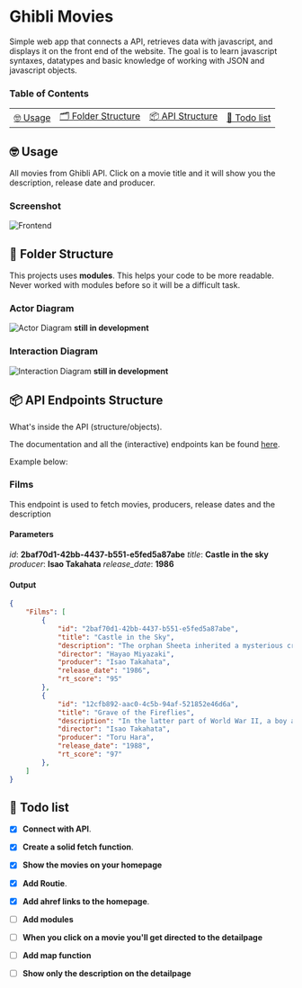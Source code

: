 # Ghibli Movies
 Simple web app that connects a API, retrieves data with javascript, and displays it on the front end of the website. The goal is to learn javascript syntaxes, datatypes and basic knowledge of working with JSON and javascript objects.

### Table of Contents

<table>
    <tr>
        <td align="center"><a href="#nerd_face-usage">🤓 Usage<a></td>
        <td align="center"><a href="#open_file_folder-folder-structure">🗂 Folder Structure<a></td>
        <td align="center"><a href="#package-api-endpoints-structure">📦 API Structure<a></td>
        <td align="center"><a href="#memo-todo-list">📝 Todo list<a></td>
    </tr>
</table>

## :nerd_face: Usage

All movies from Ghibli API. Click on a movie title and it will show you the description, release date and producer.

### Screenshot

![Frontend ](https://github.com/NielsPeeters/web-app-from-scratch/main/img/screenshot.png)

## :open_file_folder: Folder Structure

This projects uses **modules**. This helps your code to be more readable. Never worked with modules before so it will be a difficult task.

### Actor Diagram

![Actor Diagram]() **still in development**

### Interaction Diagram

![Interaction Diagram]() **still in development**

## :package: API Endpoints Structure

What's inside the API (structure/objects).

The documentation and all the (interactive) endpoints kan be found [here](https://ghibliapi.herokuapp.com/#section/Studio-Ghibli-API).

Example below:

### Films

This endpoint is used to fetch movies, producers, release dates and the description

#### Parameters

_id_: **2baf70d1-42bb-4437-b551-e5fed5a87abe**
_title_: **Castle in the sky**
_producer_: **Isao Takahata**
_release_date_: **1986**

#### Output

```json
{
    "Films": [
        {
            "id": "2baf70d1-42bb-4437-b551-e5fed5a87abe",
            "title": "Castle in the Sky",
            "description": "The orphan Sheeta inherited a mysterious crystal that links her to the mythical sky-kingdom of Laputa. With the help of resourceful Pazu and a rollicking band of sky pirates, she makes her way to the ruins of the once-great civilization. Sheeta and Pazu must outwit the evil Muska, who plans to use Laputa's science to make himself ruler of the world.",
            "director": "Hayao Miyazaki",
            "producer": "Isao Takahata",
            "release_date": "1986",
            "rt_score": "95"
        },
        {
            "id": "12cfb892-aac0-4c5b-94af-521852e46d6a",
            "title": "Grave of the Fireflies",
            "description": "In the latter part of World War II, a boy and his sister, orphaned when their mother is killed in the firebombing of Tokyo, are left to survive on their own in what remains of civilian life in Japan. The plot follows this boy and his sister as they do their best to survive in the Japanese countryside, battling hunger, prejudice, and pride in their own quiet, personal battle.",
            "director": "Isao Takahata",
            "producer": "Toru Hara",
            "release_date": "1988",
            "rt_score": "97"
        },
    ]
}
```
## :memo: Todo list

-   [x] **Connect with API**.

-   [x] **Create a solid fetch function**.

-   [x] **Show the movies on your homepage**

-   [x] **Add Routie**. 

-   [x] **Add ahref links to the homepage**. 

-   [ ] **Add modules** 

-   [ ] **When you click on a movie you'll get directed to the detailpage**

-   [ ] **Add map function**

-   [ ] **Show only the description on the detailpage**
